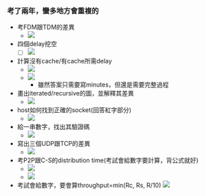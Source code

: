 ### 考了兩年，蠻多地方會重複的
- 考FDM跟TDM的差異
    - ![](https://i.imgur.com/w8Wzn0f.jpg)
- 四個delay挖空
    - [ ] ![](https://i.imgur.com/pxqtAaR.jpg)
- 計算沒有cache/有cache所需delay
    - ![](https://i.imgur.com/E2XDejr.jpg)
    - ![](https://i.imgur.com/C8IWKLJ.jpg)
        - 雖然答案只需要寫minutes，但還是需要完整過程
- 畫出iterated/recursive的圖，並解釋其差異
    - ![](https://i.imgur.com/jvVvWt3.jpg)
- host如何找到正確的socket(回答紅字部分)
    - ![](https://i.imgur.com/NJpNaG5.jpg)
- 給一串數字，找出其驗證碼
    - ![](https://i.imgur.com/xO0AMVO.jpg)
- 寫出三個UDP跟TCP的差異
    - ![](https://i.imgur.com/Xi5O0RL.jpg)
- 考P2P跟C-S的distribution time(考試會給數字要計算，背公式就好)
    - ![](https://i.imgur.com/5j1vaZJ.jpg)
    - ![](https://i.imgur.com/Fu5Ro5X.jpg)
- 考試會給數字，要會算throughput=min(Rc, Rs, R/10)
![](https://i.imgur.com/Hi5jlPp.jpg)

